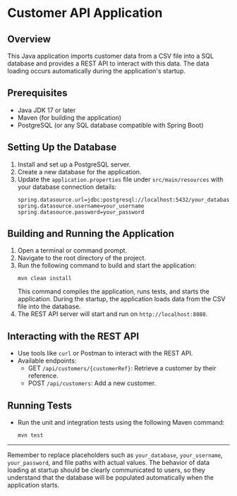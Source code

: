 # Customer API Application

## Overview
This Java application imports customer data from a CSV file into a SQL database and provides a REST API to interact with this data. The data loading occurs automatically during the application's startup.

## Prerequisites
- Java JDK 17 or later
- Maven (for building the application)
- PostgreSQL (or any SQL database compatible with Spring Boot)

## Setting Up the Database
1. Install and set up a PostgreSQL server.
2. Create a new database for the application.
3. Update the `application.properties` file under `src/main/resources` with your database connection details:
   ```
   spring.datasource.url=jdbc:postgresql://localhost:5432/your_database
   spring.datasource.username=your_username
   spring.datasource.password=your_password
   ```

## Building and Running the Application
1. Open a terminal or command prompt.
2. Navigate to the root directory of the project.
3. Run the following command to build and start the application:
   ```
   mvn clean install
   ```
   This command compiles the application, runs tests, and starts the application. During the startup, the application loads data from the CSV file into the database.
4. The REST API server will start and run on `http://localhost:8080`.

## Interacting with the REST API
- Use tools like `curl` or Postman to interact with the REST API.
- Available endpoints:
    - GET `/api/customers/{customerRef}`: Retrieve a customer by their reference.
    - POST `/api/customers`: Add a new customer.

## Running Tests
- Run the unit and integration tests using the following Maven command:
  ```
  mvn test
  ```

---

Remember to replace placeholders such as `your_database`, `your_username`, `your_password`, and file paths with actual values. The behavior of data loading at startup should be clearly communicated to users, so they understand that the database will be populated automatically when the application starts.